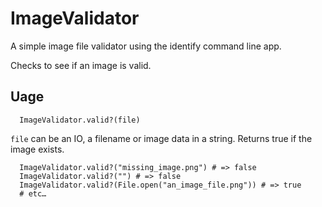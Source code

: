 # ImageValidator

A simple image file validator using the identify command line app.

Checks to see if an image is valid.

## Uage

      ImageValidator.valid?(file)

`file` can be an IO, a filename or image data in a string. Returns true if the image exists.
 
 
      ImageValidator.valid?("missing_image.png") # => false
      ImageValidator.valid?("") # => false
      ImageValidator.valid?(File.open("an_image_file.png")) # => true
      # etc…

